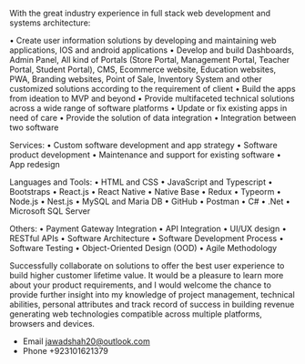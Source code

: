 With the great industry experience in full stack web development and systems architecture:

• Create user information solutions by developing and maintaining web applications, IOS and android applications
• Develop and build Dashboards, Admin Panel, All kind of Portals (Store Portal, Management Portal, Teacher Portal, Student Portal), CMS, Ecommerce website, Education websites, PWA, Branding websites, Point of Sale, Inventory System and other customized solutions according to the requirement of client
• Build the apps from ideation to MVP and beyond
• Provide multifaceted technical solutions across a wide range of software platforms
• Update or fix existing apps in need of care
• Provide the solution of data integration
• Integration between two software

Services:
• Custom software development and app strategy
• Software product development
• Maintenance and support for existing software
• App redesign

Languages and Tools:
• HTML and CSS
• JavaScript and Typescript
• Bootstraps
• React.js
• React Native
• Native Base
• Redux
• Typeorm
• Node.js
• Nest.js
• MySQL and Maria DB
• GitHub
• Postman
• C#
• .Net
• Microsoft SQL Server

Others:
• Payment Gateway Integration
• API Integration
• UI/UX design
• RESTful APIs
• Software Architecture
• Software Development Process
• Software Testing
• Object-Oriented Design (OOD)
• Agile Methodology

Successfully collaborate on solutions to offer the best user experience to build higher customer lifetime value. It would be a pleasure to learn more about your product requirements, and I would welcome the chance to provide further insight into my knowledge of project management, technical abilities, personal attributes and track record of success in building revenue generating web technologies compatible across multiple platforms, browsers and devices.


- Email jawadshah20@outlook.com
- Phone +923101621379 

<!---
jawad5/jawad5 is a ✨ special ✨ repository because its `README.md` (this file) appears on your GitHub profile.
You can click the Preview link to take a look at your changes.
--->
